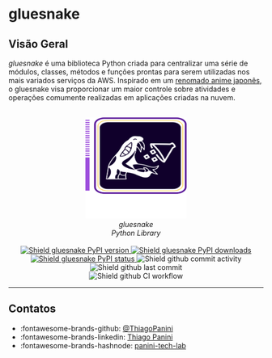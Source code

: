 # gluesnake

## Visão Geral

*gluesnake* é uma biblioteca Python criada para centralizar uma série de módulos, classes, métodos e funções prontas para serem utilizadas nos mais variados serviços da AWS. Inspirado em um [renomado anime japonês](https://en.wikipedia.org/wiki/Code_Geass), o gluesnake visa proporcionar um maior controle sobre atividades e operações comumente realizadas em aplicações criadas na nuvem.

<div align="center">
    <br><img src="https://github.com/ThiagoPanini/gluesnake/blob/main/docs/assets/imgs/gluesnake-logo.png?raw=true" alt="gluesnake-logo" width=200 height=200>
</div>

<div align="center">
    <i>gluesnake<br>
    Python Library</i>
</div>

<div align="center">  
  <br>
  <a href="https://pypi.org/project/gluesnake/">
    <img src="https://img.shields.io/pypi/v/gluesnake?color=purple" alt="Shield gluesnake PyPI version">
  </a>

  <a href="https://pypi.org/project/gluesnake/">
    <img src="https://img.shields.io/pypi/dm/gluesnake?color=purple" alt="Shield gluesnake PyPI downloads">
  </a>

  <a href="https://pypi.org/project/gluesnake/">
    <img src="https://img.shields.io/pypi/status/gluesnake?color=purple" alt="Shield gluesnake PyPI status">
  </a>
  
  <img src="https://img.shields.io/github/commit-activity/m/ThiagoPanini/gluesnake?color=purple" alt="Shield github commit activity">
  
  <img src="https://img.shields.io/github/last-commit/ThiagoPanini/gluesnake?color=purple" alt="Shield github last commit">

  <br>
  
  <img src="https://img.shields.io/github/actions/workflow/status/ThiagoPanini/gluesnake/ci-main.yml?label=ci" alt="Shield github CI workflow">

</div>

___


## Contatos

- :fontawesome-brands-github: [@ThiagoPanini](https://github.com/ThiagoPanini)
- :fontawesome-brands-linkedin: [Thiago Panini](https://www.linkedin.com/in/thiago-panini/)
- :fontawesome-brands-hashnode: [panini-tech-lab](https://panini.hashnode.dev/)

